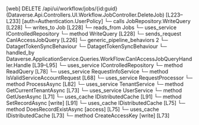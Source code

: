 [web] DELETE /api/ui/workflow/jobs/{id:guid}  (Dataverse.Api.Controllers.UI.Workflow.JobController.DeleteJob)  [L223–L233] [auth=Authentication.UserPolicy]
  └─ calls JobRepository.WriteQuery [L228]
  └─ writes_to Job [L228]
    └─ reads_from Jobs
  └─ uses_service IControlledRepository<Job>
    └─ method WriteQuery [L228]
  └─ sends_request CanIAccessJobQuery [L226]
    └─ generic_pipeline_behaviors 2
      └─ DatagetTokenSyncBehaviour
      └─ DatagetTokenSyncBehaviour
    └─ handled_by Dataverse.ApplicationService.Queries.WorkFlow.CanIAccessJobQueryHandler.Handle [L39–L95]
      └─ uses_service IControlledRepository<Job>
        └─ method ReadQuery [L78]
      └─ uses_service RequestInfoService
        └─ method IsValidServiceAccountRequest [L68]
      └─ uses_service RequestProcessor
        └─ method ProcessAsync [L82]
      └─ uses_service TenantService
        └─ method GetCurrentTenantAsync [L73]
      └─ uses_service UserService
        └─ method GetUserAsync [L71]
      └─ uses_cache IDistributedCache [L91]
        └─ method SetRecordAsync [write] [L91]
      └─ uses_cache IDistributedCache [L75]
        └─ method DoesRecordExistAsync [access] [L75]
      └─ uses_cache IDistributedCache [L73]
        └─ method CreateAccessKey [write] [L73]

